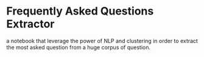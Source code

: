 # Frequently Asked Questions Extractor

a notebook that leverage the power of NLP and clustering in order to extract the most asked question from a huge corpus of question.
